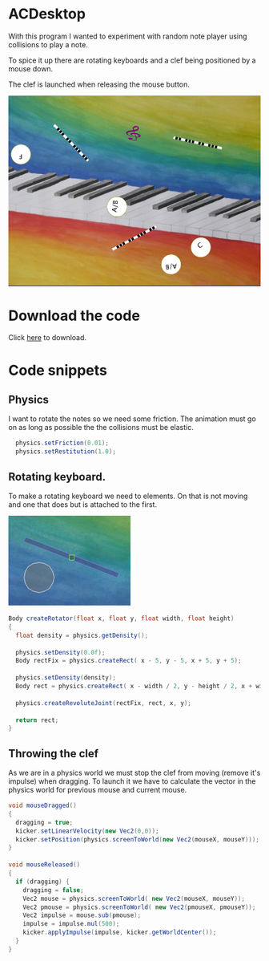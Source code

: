 # ACDesktop

With this program I wanted to experiment with random note player using collisions to play a note.

To spice it up there are rotating keyboards and a clef being positioned by a mouse down.

The clef is launched when releasing the mouse button.

![Screenshot](screenshot.png)

# Download the code

Click [here](https://github.com/clemens-tolboom/ACDesktop/archive/master.zip) to download.

# Code snippets

## Physics

I want to rotate the notes so we need some friction.
The animation must go on as long as possible the the collisions must be elastic.

```java
  physics.setFriction(0.01);
  physics.setRestitution(1.0);
```

## Rotating keyboard.

To make a rotating keyboard we need to elements. On that is not moving and one
that does but is attached to the first.

![Rotator](rotator.png)

```java
Body createRotator(float x, float y, float width, float height)
{
  float density = physics.getDensity();

  physics.setDensity(0.0f);
  Body rectFix = physics.createRect( x - 5, y - 5, x + 5, y + 5);

  physics.setDensity(density);
  Body rect = physics.createRect( x - width / 2, y - height / 2, x + width / 2 , y + height / 2);

  physics.createRevoluteJoint(rectFix, rect, x, y);

  return rect;
}
```

## Throwing the clef

As we are in a physics world we must stop the clef from moving (remove it's impulse)
when dragging. To launch it we have to calculate the vector in the physics world
for previous mouse and current mouse.

```java
void mouseDragged()
{
  dragging = true;
  kicker.setLinearVelocity(new Vec2(0,0));
  kicker.setPosition(physics.screenToWorld(new Vec2(mouseX, mouseY)));
}

void mouseReleased()
{
  if (dragging) {
    dragging = false;
    Vec2 mouse = physics.screenToWorld( new Vec2(mouseX, mouseY));
    Vec2 pmouse = physics.screenToWorld( new Vec2(pmouseX, pmouseY));
    Vec2 impulse = mouse.sub(pmouse);
    impulse = impulse.mul(500);
    kicker.applyImpulse(impulse, kicker.getWorldCenter());
  }
}
```
